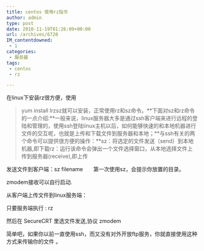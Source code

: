 ```yaml
---
title: centos 使用rz指令
author: admin
type: post
date: 2010-11-19T01:26:09+00:00
url: /archives/6720
IM_contentdowned:
 - 1
categories:
 - 服务器
tags:
 - centos
 - rz

---
```

在linux下安装rz很方便，使用

> yum install lrzsz就可以安装，正常使用rz和sz命令。**下面对sz和rz命令的一点介绍:**一般来说，linux服务器大多是通过ssh客户端来进行远程的登陆和管理的，使用ssh登陆linux主机以后，如何能够快速的和本地机器进行文件的交互呢，也就是上传和下载文件到服务器和本地；**与ssh有关的两个命令可以提供很方便的操作：**sz：将选定的文件发送（send）到本地机器,即下载rz：运行该命令会弹出一个文件选择窗口，从本地选择文件上传到服务器(receive),即上传

发送文件到客户端：sz filename       第一次使用sz，会提示你放置的目录。

zmodem接收可以自行启动.

从客户端上传文件到linux服务端：

只要服务端执行 : rz

然后在 SecureCRT 里选文件发送,协议 zmodem

简单吧，如果你以前一直使用ssh，而又没有对外开放ftp服务，你就直接使用这种方式来传输你的文件 。